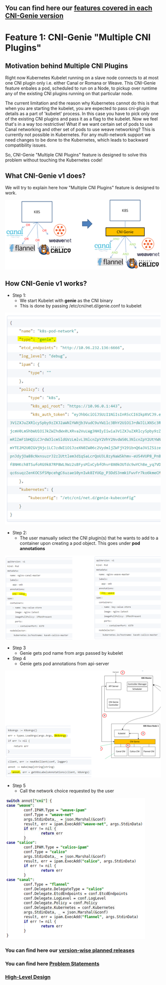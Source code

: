 ## You can find here our [features covered in each CNI-Genie version](FutureEnhancements.md)

# Feature 1: CNI-Genie "Multiple CNI Plugins"

## Motivation behind Multiple CNI Plugins

Right now Kubernetes Kubelet running on a slave node connects to at most one CNI plugin only i.e. either Canal or Romana or Weave.
This CNI-Genie feature enbales a pod, scheduled to run on a Node, to pickup over runtime any of the existing CNI plugins running on that particular node.

The current limitation and the reason why Kubernetes cannot do this is that when you are starting the kubelet, you are expected to pass cni-plugin details as a part of 'kubelet' process. In this case you have to pick only one of the existing CNI plugins and pass it as a flag to the kubelet. Now we feel that's in a way too restrictive! What if we want certain set of pods to use Canal networking and other set of pods to use weave networking? This is currently not possible in Kubernetes. For any multi-network support we need changes to be done to the Kubernetes, which leads to backward compatibility issues.

So, CNI-Genie "Multiple CNI Plugins" feature is designed to solve this problem without touching the Kubernetes code! 

## What CNI-Genie v1 does?
We will try to explain here how "Multiple CNI Plugins" feature is designed to work. 

![image](what-cni-genie.png)

## How CNI-Genie v1 works?

* Step 1: 
  * We start Kubelet with **genie** as the CNI binary
  * This is done by passing /etc/cni/net.d/genie.conf to kubelet
  
![image](how-step1.png)

* Step 2:
  *  The user manually select the CNI plugin(s) that he wants to add to a container upon creating a pod object. This goes under **pod annotations**
  
![image](how-step2.png)

* Step 3
  * Genie gets pod name from args passed by kubelet
* Step 4
  * Genie gets pod annotations from api-server

![image](how-step3.png)

* Step 5
  * Call the network choice requested by the user

![image](how-step5.png)


### You can find here our [version-wise planned releases](FutureEnhancements.md)

### You can find here [Problem Statements](INTRODUCTION.md)

### [High-Level Design](HLD.md)

